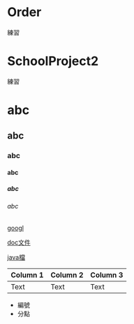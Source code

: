 # Order
練習
# SchoolProject2
練習

# abc
## abc
### abc
#### abc
##### abc
###### abc

[googl](http://www.google.com)

[doc文件](doc/index.html)


[java檔](SchoolProject/src/com/sa/Student.java)

| Column 1 | Column 2 | Column 3 |
| -------- | -------- | -------- |
| Text     | Text     | Text     |


- 編號 
- 分點
